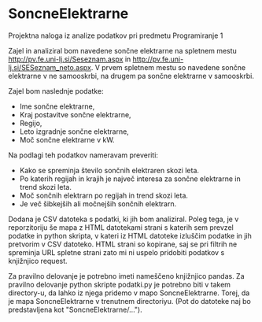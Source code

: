 # SoncneElektrarne
Projektna naloga iz analize podatkov pri predmetu Programiranje 1

Zajel in analiziral bom navedene sončne elektrarne na spletnem mestu 
http://pv.fe.uni-lj.si/Seseznam.aspx in http://pv.fe.uni-lj.si/SESeznam_neto.aspx. 
V prvem spletnem mestu so navedene sončne elektrarne v ne samooskrbi, na drugem pa 
sončne elektrarne v samooskrbi. 

Zajel bom naslednje podatke:
* Ime sončne elektrarne, 
* Kraj postavitve sončne elektrarne, 
* Regijo,
* Leto izgradnje sončne elektrarne,
* Moč sončne elektrarne v kW.

Na podlagi teh podatkov nameravam preveriti: 
* Kako se spreminja število sončnih elektraren skozi leta.
* Po katerih regijah in krajih je največ interesa za sončne elektrarne in trend skozi leta. 
* Moč sončnih elektrarn po regijah in trend skozi leta.
* Je več šibkejših ali močnejših sončnih elektrarn.

Dodana je CSV datoteka s podatki, ki jih bom analiziral. Poleg tega, je v reporzitoriju 
še mapa z HTML datotekami strani s katerih sem prevzel podatke in python skripta, v kateri 
iz HTML datoteke izluščim podatke in jih pretvorim v CSV datoteko. HTML strani so kopirane, saj 
se pri filtrih ne spreminja URL spletne strani zato mi ni uspelo pridobiti podatkov s knjižnjico 
request.

Za pravilno delovanje je potrebno imeti nameščeno knjižnjico pandas. 
Za pravilno delovanje python skripte podatki.py je potrebno biti v takem directory-u, da lahko iz njega pridemo v 
mapo SoncneElektrarne. Torej, da je mapa SoncneElektrarne v trenutnem directoriyu. (Pot do datoteke naj bo predstavljena kot 
"SoncneElektrarne/...").
